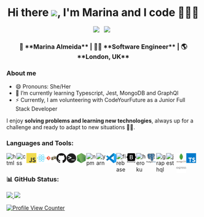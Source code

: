 <div align="center">
  <h1> Hi there <img src="https://media.giphy.com/media/hvRJCLFzcasrR4ia7z/giphy.gif" width="25px">, I'm Marina and I code 👩🏻‍💻 </h1>
</div>

<p align='center'> 
<a href="https://www.linkedin.com/in/marinaalmeida20
"><img height="30" src="https://cdn1.iconfinder.com/data/icons/logotypes/32/square-linkedin-128.png?raw=true"></a>&nbsp;&nbsp;
<!-- <a href="https://www.instagram.com/mari.mero.almeida/"><img height="30" src="https://cdn2.iconfinder.com/data/icons/social-media-2285/512/1_Instagram_colored_svg_1-128.png?raw=true"></a>&nbsp;&nbsp; -->
<a href="https://codepen.io/MarinaAlmeida"><img height="30" src="https://cdn3.iconfinder.com/data/icons/social-rounded-2/72/Codepen-128.png?raw=true"></a>&nbsp;&nbsp;

<div align="center">
<h3> 👩 **Marina Almeida** | 👩‍💻 **Software Engineer** | 🌎 **London, UK**</h3> 
</div>


### About me

- 😄 Pronouns: She/Her
- 🌱 I’m currently learning Typescript, Jest, MongoDB and GraphQl
- ⚡  Currently, I am volunteering with CodeYourFuture as a Junior Full Stack Developer 

I enjoy **solving problems and learning new technologies**, always up for a challenge and ready to adapt to new situations 👩‍💻.

### Languages and Tools:

<a href="https://developer.mozilla.org/en-US/docs/Web/HTML" target="_blank" rel="noreferrer"><img align="left" alt="html" width="26px" src="https://cdn1.iconfinder.com/data/icons/logotypes/32/badge-html-5-128.png" /></a>
<a href="https://developer.mozilla.org/en-US/docs/Web/CSS" target="_blank" rel="noreferrer"><img align="left" alt="css" width="26px" src="https://cdn4.iconfinder.com/data/icons/social-media-logos-6/512/121-css3-128.png" /></a>
<a href="https://developer.mozilla.org/en-US/docs/Web/JavaScript" target="_blank" rel="noreferrer"><img align="left" alt="JavaScript" width="26px" src="https://raw.githubusercontent.com/github/explore/80688e429a7d4ef2fca1e82350fe8e3517d3494d/topics/javascript/javascript.png" /></a>
<a href="https://reactjs.org/" target="_blank" rel="noreferrer"><img align="left" alt="React" width="26px" src="https://raw.githubusercontent.com/github/explore/80688e429a7d4ef2fca1e82350fe8e3517d3494d/topics/react/react.png" /></a>
<a href="https://git-scm.com/" target="_blank" rel="noreferrer"><img align="left" alt="Git" width="26px" src="https://raw.githubusercontent.com/github/explore/80688e429a7d4ef2fca1e82350fe8e3517d3494d/topics/git/git.png" /></a>
<a href="https://docs.github.com/en" target="_blank" rel="noreferrer"><img align="left" alt="GitHub" width="26px" src="https://raw.githubusercontent.com/github/explore/78df643247d429f6cc873026c0622819ad797942/topics/github/github.png" /></a>
<a href="https://developer.mozilla.org/en-US/docs/Learn/Tools_and_testing/Understanding_client-side_tools/Command_line" target="_blank" rel="noreferrer"><img align="left" alt="Terminal" width="26px" src="https://raw.githubusercontent.com/github/explore/80688e429a7d4ef2fca1e82350fe8e3517d3494d/topics/terminal/terminal.png" /></a>
<a href="https://nodejs.org/en/about/" target="_blank" rel="noreferrer"><img align="left" alt="Node.js" width="26px" src="https://raw.githubusercontent.com/github/explore/80688e429a7d4ef2fca1e82350fe8e3517d3494d/topics/nodejs/nodejs.png" /></a>
<a href="https://docs.npmjs.com/about-npm" target="_blank" rel="noreferrer"><img align="left" alt="npm" width="26px" src="https://cdn4.iconfinder.com/data/icons/vector-brand-logos/40/NPM-128.png" /></a>
<a href="https://yarnpkg.com/" target="_blank" rel="noreferrer"><img align="left" alt="yarn" width="26px" src="https://cdn4.iconfinder.com/data/icons/logos-brands-5/24/yarn-128.png" /></a>
<a href="https://code.visualstudio.com/" target="_blank" rel="noreferrer"><img align="left" alt="Visual Studio Code" width="26px" src="https://raw.githubusercontent.com/github/explore/80688e429a7d4ef2fca1e82350fe8e3517d3494d/topics/visual-studio-code/visual-studio-code.png" /></a>
<a href="https://firebase.google.com/docs" target="_blank" rel="noreferrer"><img align="left" alt="firebase" width="26px" src="https://cdn4.iconfinder.com/data/icons/google-i-o-2016/512/google_firebase-2-128.png" /></a>
<a href="https://getbootstrap.com/" target="_blank" rel="noreferrer"><img align="left" alt="bootstrap" width="26px" src="https://raw.githubusercontent.com/devicons/devicon/master/icons/bootstrap/bootstrap-plain-wordmark.svg" /></a>
<a href="https://www.heroku.com/developers" target="_blank" rel="noreferrer"><img align="left" alt="heroku" width="26px" src="https://www.vectorlogo.zone/logos/heroku/heroku-icon.svg" /></a>
<a href="https://www.postgresql.org/" target="_blank" rel="noreferrer"><img align="left" alt="postgresql" width="26px" src="https://raw.githubusercontent.com/devicons/devicon/master/icons/postgresql/postgresql-original-wordmark.svg" /></a>
<a href="https://graphql.org/" target="_blank" rel="noreferrer"><img align="left" alt="graphql" width="26px" src="https://www.vectorlogo.zone/logos/graphql/graphql-icon.svg" /></a>
<a href="https://jestjs.io/" target="_blank" rel="noreferrer"><img align="left" alt="jest" width="26px" src="https://www.vectorlogo.zone/logos/jestjsio/jestjsio-icon.svg" /></a>
<a href="https://www.mongodb.com/" target="_blank" rel="noreferrer"><img align="left" alt="mongodb" width="26px" src="https://raw.githubusercontent.com/devicons/devicon/master/icons/mongodb/mongodb-original-wordmark.svg" /></a>
<a href="https://www.typescriptlang.org/" target="_blank" rel="noreferrer"><img align="left" alt="typescript" width="26px" src="https://raw.githubusercontent.com/devicons/devicon/master/icons/typescript/typescript-original.svg" /></a>
<a href="https://expressjs.com" target="_blank" rel="noreferrer"><img align="left" alt="express" width="26px" src="https://raw.githubusercontent.com/devicons/devicon/master/icons/express/express-original-wordmark.svg" /></a>
<br />
<br />

### 📊 GitHub Status:
<div>
  <a href="https://github.com/MarinaAlmeida20">
  <img height="150em" src="https://github-readme-stats.vercel.app/api?username=marinaalmeida20&show_icons=true&theme=solarized-dark&include_all_commits=true&count_private=true"/>
  <img height="150em" src="https://github-readme-stats.vercel.app/api/top-langs/?username=marinaalmeida20&layout=compact&langs_count=7&theme=solarized-dark"/>
</div>


![Profile View Counter](https://komarev.com/ghpvc/?username=MarinaAlmeida20)

<!--
**MarinaAlmeida20/MarinaAlmeida20** is a ✨ _special_ ✨ repository because its `README.md` (this file) appears on your GitHub profile.
